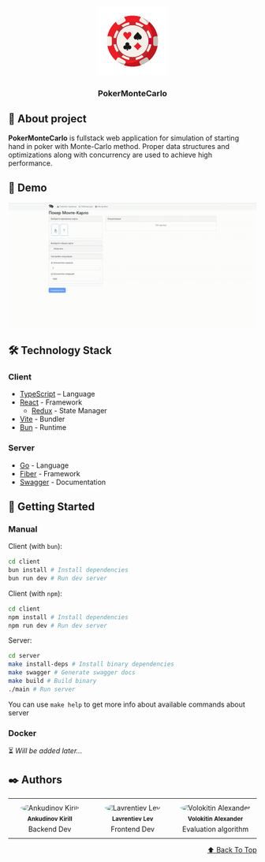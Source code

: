 <div id="readme-top"></div>

[//]: # (Project logo)
<br/>
<div align="center">
    <a href="https://github.com/S1riyS/poker-monte-carlo">
        <img src="assets/logo.png" alt="Logo" width="140" height="140">
    </a>
    <h3 align="center">PokerMonteCarlo</h3>
</div>

## 📌 About project
**PokerMonteCarlo** is fullstack web application for simulation of starting hand in poker with Monte-Carlo method. Proper data structures and optimizations along with concurrency are used to achieve high performance.

## 👀 Demo
![Demo GIF](assets/demo.gif)

## 🛠️ Technology Stack
### Client
- [TypeScript](https://www.typescriptlang.org/) – Language
- [React](https://react.dev/) - Framework
    - [Redux](https://redux.js.org/) - State Manager
- [Vite](https://vitejs.dev/) - Bundler
- [Bun](https://bun.sh/) - Runtime

### Server
- [Go](https://go.dev/) - Language
- [Fiber](https://gofiber.io/) - Framework
- [Swagger](https://swagger.io/) - Documentation

## 🚀 Getting Started
### Manual
Client (with `bun`):
```bash
cd client
bun install # Install dependencies
bun run dev # Run dev server
```

Client (with `npm`):
```bash
cd client
npm install # Install dependencies
npm run dev # Run dev server
```

Server:
```bash
cd server
make install-deps # Install binary dependencies
make swagger # Generate swagger docs
make build # Build binary
./main # Run server
```
You can use `make help` to get more info about available commands about server

### Docker
⏳ *Will be added later...*

## ✒️ Authors
<table>
  <tr>
    <!-- Ankudinov Kirill -->
    <td align="center" style="width: 200px; padding: 10px;">
      <a href="https://github.com/S1riyS" style="text-decoration: none;">
        <img src="https://github.com/S1riyS.png" width="100" height="100" style="border-radius: 50%; object-fit: cover;" alt="Ankudinov Kirill"/>
        <br />
        <sub><b>Ankudinov Kirill</b></sub>
      </a>
      <div style="margin-top: 5px;">
        <span>Backend Dev</span><br>
      </div>
    </td>
    <!-- Lavrentiev Lev -->
    <td align="center" style="width: 200px; padding: 10px;">
      <a href="https://github.com/lavrentious" style="text-decoration: none;">
        <img src="https://github.com/lavrentious.png" width="100" height="100" style="border-radius: 50%; object-fit: cover;" alt="Lavrentiev Lev"/>
        <br />
        <sub><b>Lavrentiev Lev</b></sub>
      </a>
      <div style="margin-top: 5px;">
        <span>Frontend Dev</span><br>
      </div>
    </td>
    <!-- Volokitin Alexander -->
    <td align="center" style="width: 200px; padding: 10px;">
      <a href="https://github.com/ASVolokitin" style="text-decoration: none;">
        <img src="https://github.com/ASVolokitin.png" width="100" height="100" style="border-radius: 50%; object-fit: cover;" alt="Volokitin Alexander"/>
        <br />
        <sub><b>Volokitin Alexander</b></sub>
      </a>
      <div style="margin-top: 5px;">
        <span>Evaluation algorithm</span><br>
      </div>
    </td>
  </tr>
</table>

<p align="right"><a href="#readme-top">⬆️ Back To Top</a></p>